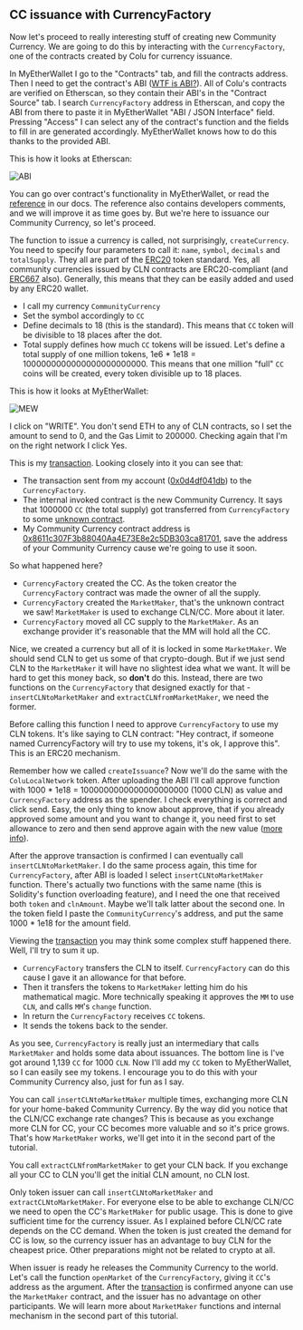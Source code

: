 ## CC issuance with CurrencyFactory

 Now let's proceed to really interesting stuff of creating new Community Currency. We are going to do this by interacting with the `CurrencyFactory`, one of the contracts created by Colu for currency issuance.

 In MyEtherWallet I go to the "Contracts" tab, and fill the contracts address. Then I need to get the contract's ABI ([WTF is ABI?](https://github.com/ethereum/wiki/wiki/Ethereum-Contract-ABI)). All of Colu's contracts are verified on Etherscan, so they contain their ABI's in the "Contract Source" tab. I search `CurrencyFactory` address in Etherscan, and copy the ABI from there to paste it in MyEtherWallet "ABI / JSON Interface" field. Pressing "Access" I can select any of the contract's function and the fields to fill in are generated accordingly. MyEtherWallet knows how to do this thanks to the provided ABI.

 This is how it looks at Etherscan:

 ![ABI](assets/abi.png)

You can go over contract's functionality in MyEtherWallet, or read the [reference](reference/CurrencyFactory.md) in our docs. The reference also contains developers comments, and we will improve it as time goes by. But we're here to issuance our Community Currency, so let's proceed.

The function to issue a currency is called, not surprisingly, `createCurrency`. You need to specify four parameters to call it: `name`, `symbol`, `decimals` and `totalSupply`. They all are part of the [ERC20](https://theethereum.wiki/w/index.php/ERC20_Token_Standard) token standard. Yes, all community currencies issued by CLN contracts are ERC20-compliant (and [ERC667](https://github.com/ethereum/EIPs/issues/677) also). Generally, this means that they can be easily added and used by any ERC20 wallet.

- I call my currency `CommunityCurrency`
- Set the symbol accordingly to `CC`
- Define decimals to 18 (this is the standard). This means that `CC` token will be divisible to 18 places after the dot.
- Total supply defines how much `CC` tokens will be issued. Let's define a total supply of one million tokens, 1e6 * 1e18 = 1000000000000000000000000. This means that one million "full" `CC` coins will be created, every token divisible up to 18 places.


This is how it looks at MyEtherWallet:

![MEW](assets/mew.png)

I click on "WRITE". You don't send ETH to any of CLN contracts, so I set the amount to send to 0, and the Gas Limit to 200000. Checking again that I'm on the right network I click Yes.

This is my [transaction](https://ropsten.etherscan.io/tx/0x83e96a696110172da2cf7d0afa11bd7415f6737dbbd51d3055ac609cfe12b206). Looking closely into it you can see that:

- The transaction sent from my account ([0x0d4df041db](https://ropsten.etherscan.io/address/0x0d4df041dbef6ffc0e444a4a213774adb0c118c2)) to the `CurrencyFactory`.
- The internal invoked contract is the new Community Currency. It says that 1000000 `CC` (the total supply) got transferred from `CurrencyFactory` to some [unknown contract](https://ropsten.etherscan.io/address/0xb3f9a85d00fcb75be507da5efc0b91ed221e9bb9).
- My Community Currency contract address is [0x8611c307F3b88040Aa4E73E8e2c5DB303ca81701](https://ropsten.etherscan.io/address/0x8611c307f3b88040aa4e73e8e2c5db303ca81701), save the address of your Community Currency cause we're going to use it soon.

So what happened here?

- `CurrencyFactory` created the CC. As the token creator the `CurrencyFactory` contract was made the owner of all the supply.
- `CurrencyFactory` created the `MarketMaker`, that's the unknown contract we saw! `MarketMaker` is used to exchange CLN/CC. More about it later.
- `CurrencyFactory` moved all CC supply to the `MarketMaker`. As an exchange provider it's reasonable that the MM will hold all the CC.

Nice, we created a currency but all of it is locked in some `MarketMaker`. We should send CLN to get us some of that crypto-dough. But if we just send CLN to the `MarketMaker` it will have no slightest idea what we want. It will be hard to get this money back, so **don't** do this. Instead, there are two functions on the `CurrencyFactory` that designed exactly for that - `insertCLNtoMarketMaker` and `extractCLNfromMarketMaker`, we need the former.

Before calling this function I need to approve `CurrencyFactory` to use my CLN tokens. It's like saying to CLN contract: "Hey contract, if someone named CurrencyFactory will try to use my tokens, it's ok, I approve this". This is an ERC20 mechanism.

 Remember how we called `createIssuance`? Now we'll do the same with the `ColuLocalNetwork` token. After uploading the ABI I'll call approve function with 1000 * 1e18 = 1000000000000000000000 (1000 CLN) as value and `CurrencyFactory` address as the spender. I check everything is correct and click send. Easy, the only thing to know about approve, that if you already approved some amount and you want to change it, you need first to set allowance  to zero and then send approve again with the new value ([more info](https://github.com/ethereum/EIPs/blob/master/EIPS/eip-20.md#approve )).

 After the approve transaction is confirmed I can eventually call `insertCLNtoMarketMaker`. I do the same process again, this time for `CurrencyFactory`, after ABI is loaded I select `insertCLNtoMarketMaker` function. There's actually two functions with the same name (this is Solidity's function overloading feature), and I need the one that received both `token` and `clnAmount`. Maybe we'll talk latter about the second one. In the token field I paste the `CommunityCurrency`'s address, and put the same 1000 * 1e18 for the amount field.

Viewing the [transaction](https://ropsten.etherscan.io/tx/0x350fe7bad490baa8a0446c8f5f76bb913b8238fcd882832bb7b4b3e354d1b9c6) you may think some complex stuff happened there. Well, I'll try to sum it up.

- `CurrencyFactory` transfers the CLN to itself. `CurrencyFactory` can do this cause I gave it an allowance for that before.
- Then it transfers the tokens to `MarketMaker` letting him do his mathematical magic. More technically speaking it approves the `MM` to use `CLN`, and calls `MM`'s  `change` function.
- In return the `CurrencyFactory` receives `CC` tokens.
- It sends the tokens back to the sender.

As you see, `CurrencyFactory` is really just an intermediary that calls `MarketMaker` and holds some data about issuances. The bottom line is I've got around 1,139 `CC` for 1000 `CLN`. Now I'll add my `CC` token to MyEtherWallet, so I can easily see my tokens. I encourage you to do this with your Community Currency also, just for fun as I say.

You can call `insertCLNtoMarketMaker` multiple times, exchanging more CLN for your home-baked Community Currency. By the way did you notice that the CLN/CC exchange rate changes? This is because as you exchange more CLN for CC, your CC becomes more valuable and so it's price grows. That's how `MarketMaker` works, we'll get into it in the second part of the tutorial.

You call `extractCLNfromMarketMaker` to get your CLN back. If you exchange all your CC to CLN you'll get the initial CLN amount, no CLN lost.

Only token issuer can call `insertCLNtoMarketMaker` and `extractCLNtoMarketMaker`. For everyone else to be able to exchange CLN/CC we need to open the CC's `MarketMaker` for public usage. This is done to give sufficient time for the currency issuer. As I explained before CLN/CC rate depends on the CC demand. When the token is just created the demand for CC is low, so the currency issuer has an advantage to buy CLN for the cheapest price. Other preparations might not be related to crypto at all.

When issuer is ready he releases the Community Currency to the world. Let's call the function `openMarket` of the `CurrencyFactory`, giving it `CC`'s address as the argument. After the [transaction](https://ropsten.etherscan.io/tx/0x5e86f8ab823098065f7e6c172e3b3f9baaea280c9125d56b6639b7b666d8fe18) is confirmed anyone can use the `MarketMaker` contract, and the issuer has no advantage on other participants. We will learn more about `MarketMaker` functions and internal mechanism in the second part of this tutorial.
